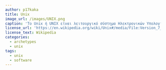 ```yaml
---
author: p17kaka
title: Unix
image_url: /images/UNIX.png
caption: 'Το Unix ή UNIX είναι λειτουργικό σύστημα Ηλεκτρονικών Υπολογιστών, το οποίο αναπτύχθηκε κατά τις δεκαετίες του 1960 και του 1970 από ομάδα εργαζομένων των εργαστηρίων Μπελ (Bell Labs) της εταιρείας AT&T, στην οποία συμμετείχαν, μεταξύ άλλων, οι Κεν Τόμσον (Ken Thompson), Ντένις Ρίτσι (Dennis Ritchie) και Ντάγκλας Μακιλρόι (Douglas McIlroy). Σήμερα τα συστήματα Unix έχουν χωριστεί σε πολλούς κλάδους και αναπτύσσονται τόσο από την AT&T όσο και από άλλους εμπορικούς παράγοντες, όπως και από αρκετούς μη κερδοσκοπικούς οργανισμούς, όπως το πρόγραμμα GNU.'
license_url: 'https://en.wikipedia.org/wiki/Unix#/media/File:Version_7_Unix_SIMH_PDP11_Emulation_DMR.png'
license_text: Wikipedia
categories:
  - archetypes
  - unix
tags:
  - unix
  - software
---
```

